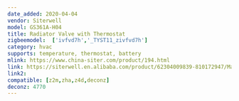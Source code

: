 ```yaml
---
date_added: 2020-04-04
vendor: Siterwell
model: GS361A-H04  
title: Radiator Valve with Thermostat
zigbeemodel:  ['ivfvd7h','_TYST11_zivfvd7h']
category: hvac
supports: temperature, thermostat, battery
mlink: https://www.china-siter.com/product/194.html
link: https://siterwell.en.alibaba.com/product/62304009839-810172947/Manufacture_Smoke_alarm_system_TRV_bluetooth_tuya_zigbee_wifi_rf_smart_radiator_room_thermostat.html
link2: 
compatible: [z2m,zha,z4d,deconz]
deconz: 4770
---
```

